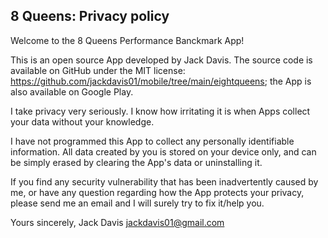 8 Queens: Privacy policy
---------------------------------

Welcome to the 8 Queens Performance Banckmark App!

This is an open source App developed by Jack Davis. The source code is available on GitHub under the MIT license: https://github.com/jackdavis01/mobile/tree/main/eightqueens; the App is also available on Google Play.

I take privacy very seriously. I know how irritating it is when Apps collect your data without your knowledge.

I have not programmed this App to collect any personally identifiable information. All data created by you is stored on your device only, and can be simply erased by clearing the App's data or uninstalling it.

If you find any security vulnerability that has been inadvertently caused by me, or have any question regarding how the App protects your privacy, please send me an email and I will surely try to fix it/help you.

Yours sincerely,
Jack Davis
jackdavis01@gmail.com
